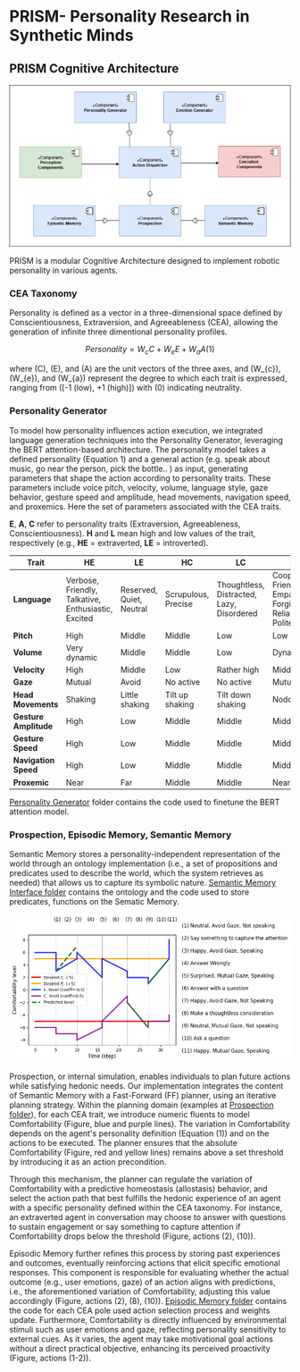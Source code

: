 # PRISM- Personality Research in Synthetic Minds


## PRISM Cognitive Architecture

![Architecture](images/PRISM_Architecture.png)

PRISM is a modular Cognitive Architecture designed to implement robotic personality in various agents.

### CEA Taxonomy

Personality is defined as a vector in a three-dimensional space defined by Conscientiousness, Extraversion, and Agreeableness (CEA), allowing the generation of infinite three dimentional personality profiles.  

$$
Personality= W_{c}C +  W_{e}E +  W_{a}A  (1)
$$

where \(C\), \(E\), and \(A\) are the unit vectors of the three axes, and \(W_{c}\), \(W_{e}\), and \(W_{a}\) represent the degree to which each trait is expressed, ranging from \([-1 (low), +1 (high)]\) with \(0\) indicating neutrality.

### Personality Generator

To model how personality influences action execution, we integrated language generation techniques into the Personality Generator, leveraging the BERT attention-based architecture. The personality model takes a defined personality (Equation 1) and a general action (e.g. speak about music, go near the person, pick the bottle.. ) as input, generating parameters that shape the action according to personality traits. These parameters include voice pitch, velocity, volume, language style, gaze behavior, gesture speed and amplitude, head movements, navigation speed, and proxemics. Here the set of parameters associated with the CEA traits.


**E**, **A**, **C** refer to personality traits (Extraversion, Agreeableness, Conscientiousness). **H** and **L** mean high and low values of the trait, respectively (e.g., **HE** = extraverted, **LE** = introverted).

| **Trait**                                       | **HE**                                                 | **LE**                      | **HC**                 | **LC**                                       | **HA**                                                             | **LA**                                                 |
| ----------------------------------------------- | ------------------------------------------------------ | --------------------------- | ---------------------- | -------------------------------------------- | ------------------------------------------------------------------ | ------------------------------------------------------ |
| **Language**<br> | Verbose, Friendly, Talkative,<br>Enthusiastic, Excited | Reserved, Quiet,<br>Neutral | Scrupulous,<br>Precise | Thoughtless, Distracted,<br>Lazy, Disordered | Cooperative, Friendly,<br>Empathic, Forgiving,<br>Reliable, Polite | Competitive, Aggressive,<br>Provocative, Selfish, Rude |
| **Pitch**<br>                   | High                                                   | Middle                      | Middle                 | Low                                          | Low                                                                | Middle                                                 |
| **Volume**<br>                  | Very dynamic                                           | Middle                      | Middle                 | Low                                          | Dynamic                                                            | Dynamic                                                |
| **Velocity**<br>                | High                                                   | Middle                      | Low                    | Rather high                                  | Middle                                                             | Rather high                                            |
| **Gaze**<br>                         | Mutual                                                 | Avoid                       | No active              | No active                                    | Mutual                                                             | Avoid                                                  |
| **Head Movements**<br>             | Shaking                                                | Little shaking              | Tilt up shaking        | Tilt down shaking                            | Nodding                                                            | Little shaking                                         |
| **Gesture Amplitude**<br>     | High                                                   | Low                         | Middle                 | Middle                                       | Middle                                                             | Middle                                                 |
| **Gesture Speed**<br>        | High                                                   | Low                         | Middle                 | Middle                                       | Middle                                                             | Middle                                                 |
| **Navigation Speed**<br>        | High                                                   | Low                         | Middle                 | Middle                                       | Middle                                                             | Middle                                                 |
| **Proxemic**<br>                | Near                                                   | Far                         | Middle                 | Middle                                       | Near                                                               | Far                                                    |



[Personality Generator](./Personality_Generator/Personality_Generator_Finetune.ipynb) folder contains the code used to finetune the BERT attention model.


### Prospection, Episodic Memory, Semantic Memory

Semantic Memory stores a personality-independent representation of the world through an ontology implementation (i.e., a set of propositions and predicates used to describe the world, which the system retrieves as needed) that allows us to capture its symbolic nature. [Semantic Memory Interface folder](./SemanticMemoryInterface/) contains the ontology and the code used to store predicates, functions on the Sematic Memory.

![Prospection](images/prospection.png)

Prospection, or internal simulation, enables individuals to plan future actions while satisfying hedonic needs. 
Our implementation integrates the content of Semantic Memory with a Fast-Forward (FF) planner, using an iterative planning strategy. Within the planning domain (examples at [Prospection folder](./Prospection/)), for each CEA trait, we introduce numeric fluents to model Comfortability (Figure, blue and purple lines). The variation in Comfortability depends on the agent's personality definition (Equation (1)) and on the actions to be executed. The planner ensures that the absolute Comfortability (Figure, red and yellow lines) remains above a set threshold by introducing it as an action precondition.

Through this mechanism, the planner can regulate the variation of Comfortability with a predictive homeostasis (allostasis) behavior, and select the action path that best fulfills the hedonic experience of an agent with a specific personality defined within the CEA taxonomy. For instance, an extraverted agent in conversation may choose to answer with questions to sustain engagement or say something to capture attention if Comfortability drops below the threshold (Figure, actions (2), (10)).

Episodic Memory further refines this process by storing past experiences and outcomes, eventually reinforcing actions that elicit specific emotional responses. This component is responsible for evaluating whether the actual outcome (e.g., user emotions, gaze) of an action aligns with predictions, i.e., the aforementioned variation of Comfortability, adjusting this value accordingly (Figure, actions (2), (8), (10)). 
[Episodic Memory folder](./EpisodicMemory/) contains the code for each CEA pole used action selection process and weights update.
Furthermore, Comfortability is directly influenced by environmental stimuli such as user emotions and gaze, reflecting personality sensitivity to external cues. As it varies, the agent may take motivational goal actions without a direct practical objective, enhancing its perceived proactivity (Figure, actions (1-2)). 